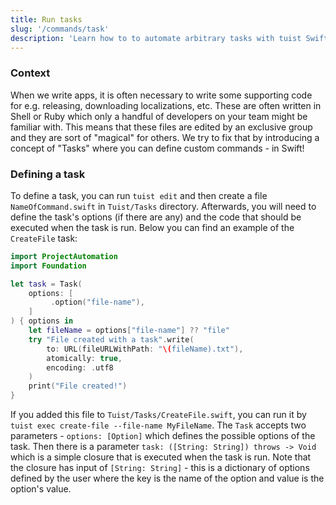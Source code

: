 ```yaml
---
title: Run tasks
slug: '/commands/task'
description: 'Learn how to to automate arbitrary tasks with tuist Swift.'
---
```


### Context

When we write apps, it is often necessary to write some supporting code for e.g. releasing, downloading localizations, etc.
These are often written in Shell or Ruby which only a handful of developers on your team might be familiar with.
This means that these files are edited by an exclusive group and they are sort of "magical" for others.
We try to fix that by introducing a concept of "Tasks" where you can define custom commands - in Swift!

### Defining a task

To define a task, you can run `tuist edit` and then create a file `NameOfCommand.swift` in `Tuist/Tasks` directory.
Afterwards, you will need to define the task's options (if there are any) and the code that should be executed when the task is run.
Below you can find an example of the `CreateFile` task:

```swift
import ProjectAutomation
import Foundation

let task = Task(
    options: [
         .option("file-name"),
    ]
) { options in
    let fileName = options["file-name"] ?? "file"
    try "File created with a task".write(
        to: URL(fileURLWithPath: "\(fileName).txt"),
        atomically: true,
        encoding: .utf8
    )
    print("File created!")
}
```

If you added this file to `Tuist/Tasks/CreateFile.swift`, you can run it by `tuist exec create-file --file-name MyFileName`.
The `Task` accepts two parameters - `options: [Option]` which defines the possible options of the task.
Then there is a parameter `task: ([String: String]) throws -> Void` which is a simple closure that is executed when the task is run.
Note that the closure has input of `[String: String]` -
this is a dictionary of options defined by the user where the key is the name of the option and value is the option's value.
